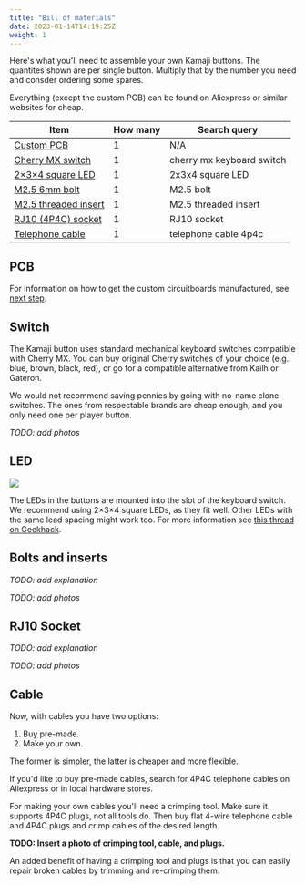 ```yaml
---
title: "Bill of materials"
date: 2023-01-14T14:19:25Z
weight: 1
---
```


Here's what you'll need to assemble your own Kamaji buttons. The quantites shown are per single button. Multiply that by the number you need and consder ordering some spares.

Everything (except the custom PCB) can be found on Aliexpress or similar websites for cheap.

| Item                                       | How many | Search query              |
|--------------------------------------------|----------|---------------------------|
| [Custom PCB](#pcb)                         | 1        | N/A                       |
| [Cherry MX switch](#switch)                | 1        | cherry mx keyboard switch |
| [2×3×4 square LED](#led)                   | 1        | 2x3x4 square LED          |
| [M2.5 6mm bolt](#bolts-and-inserts)        | 1        | M2.5 bolt                 |
| [M2.5 threaded insert](#bolts-and-inserts) | 1        | M2.5 threaded insert      |
| [RJ10 (4P4C) socket](#rj10-socket)         | 1        | RJ10 socket               |
| [Telephone cable](#cable)                  | 1        | telephone cable 4p4c      |

## PCB

For information on how to get the custom circuitboards manufactured, see [next step](/hardware/buttons/pcb).

## Switch

The Kamaji button uses standard mechanical keyboard switches compatible with Cherry MX. You can buy original Cherry switches of your choice (e.g. blue, brown, black, red), or go for a compatible alternative from Kailh or Gateron.

We would not recommend saving pennies by going with no-name clone switches. The ones from respectable brands are cheap enough, and you only need one per player button.

_TODO: add photos_

## LED

<img src="/images/button-parts-led.jpg">

The LEDs in the buttons are mounted into the slot of the keyboard switch. We recommend using 2×3×4 square LEDs, as they fit well. Other LEDs with the same lead spacing might work too. For more information see [this thread on Geekhack](https://geekhack.org/index.php?topic=62943.0).

## Bolts and inserts

_TODO: add explanation_

_TODO: add photos_

## RJ10 Socket

_TODO: add explanation_

_TODO: add photos_

## Cable

Now, with cables you have two options:

1. Buy pre-made.
2. Make your own.

The former is simpler, the latter is cheaper and more flexible.

If you'd like to buy pre-made cables, search for 4P4C telephone cables on Aliexpress or in local hardware stores.

For making your own cables you'll need a crimping tool. Make sure it supports 4P4C plugs, not all tools do. Then buy flat 4-wire telephone cable and 4P4C plugs and crimp cables of the desired length.

__TODO: Insert a photo of crimping tool, cable, and plugs.__

An added benefit of having a crimping tool and plugs is that you can easily repair broken cables by trimming and re-crimping them.
